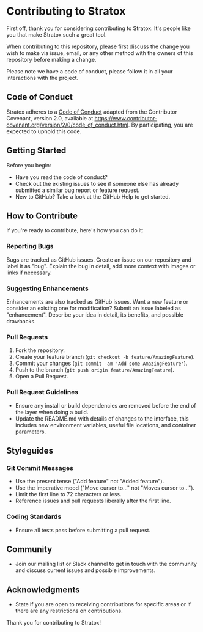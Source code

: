 
# Contributing to Stratox 

First off, thank you for considering contributing to Stratox. It's people like you that make Stratox such a great tool.

When contributing to this repository, please first discuss the change you wish to make via issue, email, or any other method with the owners of this repository before making a change.

Please note we have a code of conduct, please follow it in all your interactions with the project.

## Code of Conduct

Stratox adheres to a [Code of Conduct](CODE_OF_CONDUCT.md) adapted from the Contributor Covenant, version 2.0, available at https://www.contributor-covenant.org/version/2/0/code_of_conduct.html. By participating, you are expected to uphold this code.

## Getting Started

Before you begin:
- Have you read the code of conduct?
- Check out the existing issues to see if someone else has already submitted a similar bug report or feature request.
- New to GitHub? Take a look at the GitHub Help to get started.

## How to Contribute

If you're ready to contribute, here's how you can do it:

### Reporting Bugs

Bugs are tracked as GitHub issues. Create an issue on our repository and label it as "bug". Explain the bug in detail, add more context with images or links if necessary.

### Suggesting Enhancements

Enhancements are also tracked as GitHub issues. Want a new feature or consider an existing one for modification? Submit an issue labeled as "enhancement". Describe your idea in detail, its benefits, and possible drawbacks.

### Pull Requests

1. Fork the repository.
2. Create your feature branch (`git checkout -b feature/AmazingFeature`).
3. Commit your changes (`git commit -am 'Add some AmazingFeature'`).
4. Push to the branch (`git push origin feature/AmazingFeature`).
5. Open a Pull Request.

### Pull Request Guidelines

- Ensure any install or build dependencies are removed before the end of the layer when doing a build.
- Update the README.md with details of changes to the interface, this includes new environment variables, useful file locations, and container parameters.

## Styleguides

### Git Commit Messages

- Use the present tense ("Add feature" not "Added feature").
- Use the imperative mood ("Move cursor to..." not "Moves cursor to...").
- Limit the first line to 72 characters or less.
- Reference issues and pull requests liberally after the first line.

### Coding Standards

- Ensure all tests pass before submitting a pull request.

## Community

- Join our mailing list or Slack channel to get in touch with the community and discuss current issues and possible improvements.

## Acknowledgments

- State if you are open to receiving contributions for specific areas or if there are any restrictions on contributions.

Thank you for contributing to Stratox!

